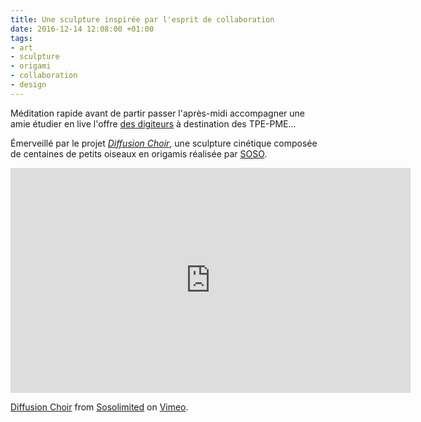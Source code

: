 ```yaml
---
title: Une sculpture inspirée par l'esprit de collaboration
date: 2016-12-14 12:08:00 +01:00
tags:
- art
- sculpture
- origami
- collaboration
- design
---
```


Méditation rapide avant de partir passer l'après-midi accompagner une amie étudier en live l'offre [des digiteurs](http://www.lesdigiteurs.fr/) à destination des TPE-PME... 

Émerveillé par le projet <dfn>[Diffusion Choir](https://www.sosolimited.com/work/diffusion-choir/)</dfn>, une sculpture cinétique composée de centaines de petits oiseaux en origamis réalisée par <span class="h-card">[SOSO](https://www.sosolimited.com/)</span>.

<iframe src="https://player.vimeo.com/video/187037469?title=0&byline=0&portrait=0" width="640" height="360" frameborder="0" webkitallowfullscreen mozallowfullscreen allowfullscreen></iframe>
<p><a href="https://vimeo.com/187037469">Diffusion Choir</a> from <a href="https://vimeo.com/sosolimited">Sosolimited</a> on <a href="https://vimeo.com">Vimeo</a>.</p>